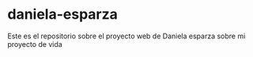 # daniela-esparza
Este es el repositorio sobre el proyecto web de Daniela esparza sobre mi proyecto de vida 
